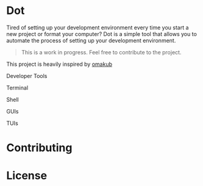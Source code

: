 # Dot

Tired of setting up your development environment every time you start a new project or format your computer? Dot is a simple tool that allows you to automate the process of setting up your development environment. 

> This is a work in progress. Feel free to contribute to the project.

This project is heavily inspired by [omakub](https://github.com/basecamp/omakub)

Developer Tools

Terminal

Shell

GUIs

TUIs

# Contributing

# License